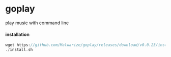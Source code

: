# goplay
play music with command line

#### installation 
```go
wget https://github.com/Malwarize/goplay/releases/download/v0.0.23/install.sh
./install.sh
```
